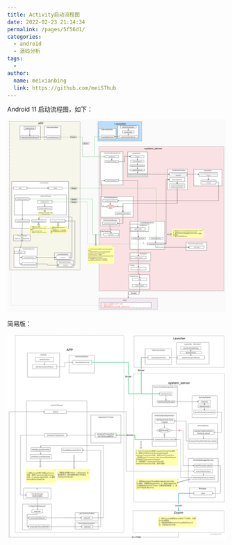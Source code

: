 ```yaml
---
title: Activity启动流程图
date: 2022-02-23 21:14:34
permalink: /pages/5f56d1/
categories:
  - android
  - 源码分析
tags:
  - 
author: 
  name: meixianbing
  link: https://github.com/meiSThub
---
```

Android 11 启动流程图，如下：

![android11_Activity启动流程图](https://raw.githubusercontent.com/meiSThub/BlogImage/master/2022/android11_Activity启动流程图.jpg)

简易版：

![企业微信截图_02f510f3-bab9-4295-9a69-660244405c1d](https://raw.githubusercontent.com/meiSThub/BlogImage/master/2022/企业微信截图_02f510f3-bab9-4295-9a69-660244405c1d.png)